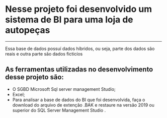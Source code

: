 # Nesse projeto foi desenvolvido um sistema de BI para uma loja de autopeças 
---
Essa base de dados possuí dados híbridos, ou seja, parte dos dados são reais e outra parte são dados ficticíos

## As ferramentas utilizadas no desenvolvimento desse projeto são:
* O SGBD Microsoft Sql server management Studio;
* Excel;
* Para analisar a base de dados do BI que foi desenvolvida, faça o download do arquivo de extenção .BAK e restaure na versão 2019 ou superior do SQL Server Management Studio .
